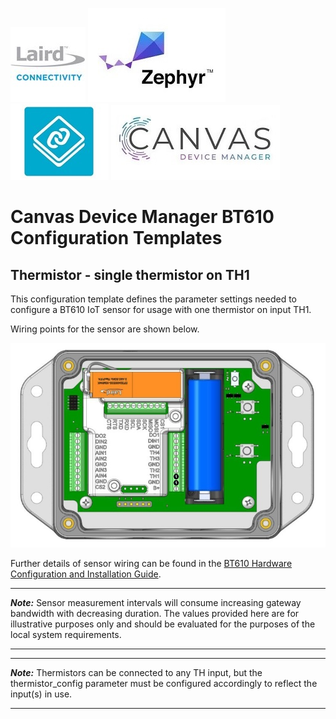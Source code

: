 [![Laird Connectivity](../../../images/laird_connectivity_logo.jpg)](https://www.lairdconnect.com/)
[![Zephyr RTOS](../../../images/zephyr_logo.jpg)](https://www.zephyrproject.org/)
[![Nordic Connect SDK](../../../images/ncs_logo.jpg)](https://www.nordicsemi.com/Products/Development-software/nrf-connect-sdk)
[![Canvas Device Manager](../../../images/canvas_logo.jpg)](https://www.lairdconnect.com/iot-software/canvas-device-manager)

# Canvas Device Manager BT610 Configuration Templates

## Thermistor - single thermistor on TH1

This configuration template defines the parameter settings needed to configure a BT610 IoT sensor for usage with one thermistor on input TH1.

Wiring points for the sensor are shown below.

![BT610 IoT Sensor thermistor sensor wiring points](images/thermistor_-_single_thermistor_on_TH1.jpg)

Further details of sensor wiring can be found in the [BT610 Hardware Configuration and Installation Guide][BT610 Hardware Configuration and Installation Guide].

---
**_Note:_** Sensor measurement intervals will consume increasing gateway bandwidth with decreasing duration. The values provided here are for illustrative purposes only and should be evaluated for the purposes of the local system requirements.

---

---
**_Note:_** Thermistors can be connected to any TH input, but the thermistor_config parameter must be configured accordingly to reflect the input(s) in use.

---

[BT610 Hardware Configuration and Installation Guide]: <https://www.lairdconnect.com/documentation/bt610-hardware-configuration-and-installation-guide>
